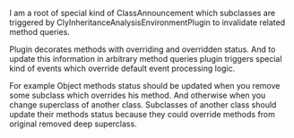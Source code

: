 I am a root of special kind of ClassAnnouncement which subclasses are triggered by ClyInheritanceAnalysisEnvironmentPlugin to invalidate related method queries.

Plugin decorates methods with overriding and overridden status. And to update this information in arbitrary method queries plugin triggers special kind of events which override default event processing logic.

For example Object methods status should be updated when you remove some subclass which overrides his method.
And otherwise when you change superclass of another class. Subclasses of another class should update their methods status because they could override methods from original removed deep superclass.